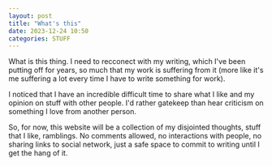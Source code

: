```yaml
---
layout: post
title: "What's this"
date: 2023-12-24 10:50
categories: STUFF
---
```


What is this thing. 
I need to recconect with my writing, which I've been putting off for years, so much that my work is suffering from it (more like it's me suffering a lot every time I have to write something for work).

I noticed that I have an incredible difficult time to share what I like and my opinion on stuff with other people. I'd rather gatekeep than hear criticism on something I love from another person. 

So, for now, this website will be a collection of my disjointed thoughts, stuff that I like, ramblings. No comments allowed, no interactions with people, no sharing links to social network, just a safe space to commit to writing until I get the hang of it. 